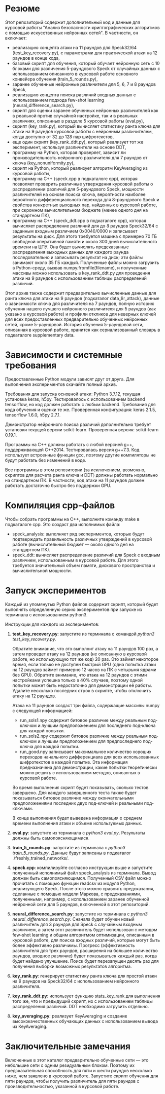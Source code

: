 # Резюме

Этот репозиторий содержит дополнительный код и данные для курсовой работы "Анализ безопасности криптографических алгоритмов с помощью искусственных нейронных сетей". В частности, он включает:

- реализацию концепта атаки на 11 раундов для Speck32/64 (test_key_recovery.py), с параметрами для практической атаки на 12 раундов в конце кода,
- базовый скрипт для обучения, который обучает нейронную сеть с 10 блоками для различения 5-раундового Speck от случайных данных с использованием описанного в курсовой работе основного конвейера обучения (train_5_rounds.py),
- заранее обученные нейронные различители для 5, 6, 7 и 8 раундов Speck,
- реализацию концепта поиска различий входных данных с использованием подхода few-shot learning (neural_difference_search.py),
- скрипт для оценки заранее обученных нейронных различителей как в реальной против случайной настройке, так и в реальных различиях, описанных в разделе 5 курсовой работы (eval.py),
- скрипт (key_rank.py), который вычисляет статистику ранга ключа для атаки на 9 раундов курсовой работы с нейронным различителем, когда доступно от 32 до 128 пар шифротекстов,
- еще один скрипт (key_rank_ddt.py), который реализует тот же эксперимент, используя различители на основе DDT,
- программу на Python, которая проверяет, зависит ли производительность нейронного различителя для 7 раундов от ключа (key_nonuniformity.py),
- скрипт на Python, который реализует алгоритм KeyAveraging из курсовой работы,
- программу на C++ (speck.cpp в подкаталоге cpp), которая позволяет проверить различные утверждения курсовой работы о распределении различий для 5-раундового Speck, мощности различителей на основе поиска ключа, вероятности наиболее вероятного дифференциального перехода для 8-раундового Speck и свойства конкретных выходных пар, найденных в курсовой работе, при скромном вычислительном бюджете (менее одного дня на стандартном ПК),
- программу на C++ (speck_ddt.cpp в подкаталоге cpp), которая вычисляет распределение различий для до 8 раундов Speck32/64 с заданным входным различием 0x0040/0000 и записывает результаты на диск. Для этого требуется машина с примерно 70 ГБ свободной оперативной памяти и около 300 дней вычислительного времени на ЦПУ. Она будет вычислять предсказанные распределения выходных данных для каждого раунда последовательно и записывать результат на диск; эти файлы занимают около 35 ГБ каждый. Полученные файлы можно загрузить в Python-среду, вызвав numpy.fromfile(filename), и полученные массивы можно использовать в key_rank_ddt.py для проведения атаки на 9 раундов с использованием таблицы распределений различий.

Этот архив также содержит предварительно вычисленные данные для ранга ключа для атаки на 9 раундов (подкаталог data_9r_attack), данные о зависимости ключа для различителя на 7 раундов, полную историю обучения нашего лучшего нейронного различителя для 5 раундов (как указано в курсовой работе) и профили откликов для неверных ключей для всех предоставленных предварительно обученных нейронных сетей, кроме 5-раундовой. История обучения 5-раундовой сети, описанная в курсовой работе, хранится как сериализованный словарь в подкаталоге supplementary data.

#  Зависимости и системные требования

Предоставленные Python модули зависят друг от друга. Для выполнения экспериментов скачайте полный архив.

Требования для запуска основной атаки: Python 3.7.12, текущая установка keras, h5py. Тестировалось с использованием backend tensorflow, но код должен работать с любым backend. Требования для кода обучения и оценки те же. Проверенная конфигурация: keras 2.1.5, tensorflow 1.6.0, h5py 2.7.1.

Демонстратор нейронного поиска различий дополнительно требует установки текущей версии scikit-learn. Проверенная версия: scikit-learn 0.19.1.

Программы на C++ должны работать с любой версией g++, поддерживающей C++2014. Тестировалась версия g++7.3. Код использует встроенные функции gcc, поэтому другие компиляторы не будут работать без изменений в коде.

Все программы в этом репозитории (за исключением, возможно, скриптов для расчета ранга ключа и DDT) должны работать нормально на стандартном ПК. В частности, код атаки на 11 раундов должен работать достаточно быстро без поддержки GPU.

#  Компиляция cpp-файлов

Чтобы собрать программы на C++, выполните команду make в подкаталоге cpp. Это создаст два исполнимых файла:

- speck_analysis: выполняет ряд экспериментов, которые будут подтверждать правильность различных утверждений в курсовой работе (вычислительный бюджет — около одного дня на стандартном ПК).
- speck_ddt: вычисляет распределение различий для Speck с входным различием, использованным в курсовой работе. Для этого требуется значительный объем памяти, дискового пространства и вычислительной мощности.

#  Запуск экспериментов

Каждый из упомянутых Python файлов содержит скрипт, который будет выполнять определенную серию экспериментов при запуске из терминала с использованием python3.

Инструкции для каждого из экспериментов:

1. **test_key_recovery.py**: запустите из терминала с командой _python3 test_key_recovery.py_.

   Обратите внимание, что это выполнит атаку на 11 раундов 100 раз, а затем проведет атаку на 12 раундов (не описанную в курсовой работе, но использующую тот же код) 20 раз. Это займет некоторое время, если только не доступен быстрый GPU (одна попытка атаки на 12 раундов займет примерно 12 часов на ПК с четырьмя ядрами без GPU). Обратите внимание, что атака на 12 раундов с этими настройками успешна только в 40% случаев, поэтому одной попытки может быть недостаточно для демонстрации её работы. Удалите несколько последних строк в скрипте, чтобы отключить атаку на 12 раундов.

   Атака на 11 раундов создаст три файла, содержащие массивы numpy с следующей информацией:

   - run_sols1.npy содержит битовое различие между реальным под-ключом и лучшим предположением для последнего под-ключа для каждой попытки.
   - run_sols2.npy содержит битовое различие между реальным под-ключом и лучшим предположением для предпоследнего под-ключа для каждой попытки.
   - run_good.npy записывает максимальное количество хороших переходов начального дифференциала для всех использованных шифротекстов в каждой попытке. Эта информация предназначена для демонстрации, какие попытки теоретически можно решить с использованием методов, описанных в курсовой работе.

   Во время выполнения скрипт будет показывать, сколько тестов завершено. Для каждого завершенного теста также будет показываться битовое различие между окончательными предположениями последних двух под-ключей и реальными под-ключами.

   В конце выполнения будет выведена информация о среднем времени выполнения атаки и объеме используемых данных.

2. **eval.py**: запустите из терминала с *python3 eval.py*. Результаты должны быть самопоясняющимися.

3. **train_5_rounds.py**: запустите из терминала с *python3 train_5_rounds.py*. Данные будут записаны в подкаталог ./freshly_trained_networks/.

4. **speck.cpp**: компилируйте согласно инструкции выше и запустите полученный исполнимый файл speck_analysis из терминала. Вывод должен быть самопоясняющимся. Полученный CSV файл можно прочитать с помощью функции readcsv из модуля Python, реализующего Speck. После этого можно сравнить предсказания, сделанные с помощью модели Маркова, с предсказаниями, полученными, например, с использованием заранее обученной нейронной сети для 5 раундов, включенной в этот репозиторий.

5. **neural_difference_search.py**: запустите из терминала с *python3 neural_difference_search.py*. Сначала будет обучен новый различитель для 3 раундов для Speck с случайным входным различием, а затем этот различитель будет использован с методом few-shot learning и общим алгоритмом оптимизации, описанным в курсовой работе, для поиска входных различий, которые могут быть более эффективно различимы. Прогресс (эффективность различителя для трех раундов, расширения на большее количество раундов, входное различие) будет показываться каждый раз, когда будет найдено улучшение. Поиск будет перезапущен десять раз для получения выборки возможных результатов алгоритма.

6. **key_rank.py**: генерирует статистику ранга ключа для простой атаки на 9 раундов на Speck32/64 с использованием нейронного различителя.

7. **key_rank_ddt.py**: использует функцию stats_key_rank для выполнения того же, что и предыдущий скрипт, но с использованием таблицы распределения различий. DDT необходимо загрузить отдельно.

8. **key_averaging.py**: реализует KeyAveraging и создание высококачественных обучающих данных с использованием вывода из KeyAveraging.

#  Заключительные замечания

Включенные в этот каталог предварительно обученные сети — это небольшие сети с одним резидуальным блоком. Поэтому их предсказательная способность для пяти и шести раундов несколько ниже, чем заявлено в курсовой работе. Запустите скрипт обучения для пяти раундов, чтобы получить различитель для пяти раундов с производительностью, указанной в курсовой работе.

